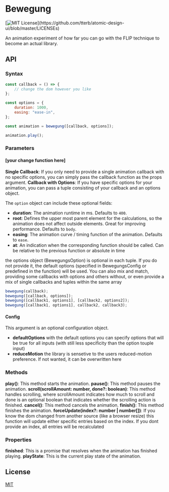 # Bewegung

[![MIT License](https://img.shields.io/apm/l/atomic-design-ui.svg?)](https://github.com/tterb/atomic-design-ui/blob/master/LICENSEs)

An animation experiment of how far you can go with the FLIP technique to become an actual library.

## API

### Syntax

```javascript
const callback = () => {
	// change the dom however you like
};

const options = {
	duration: 1000,
	easing: "ease-in",
};

const animation = bewegung([callback, options]);

animation.play();
```

### Parameters

#### \[your change function here\]

**Single Callback**: If you only need to provide a single animation callback with no specific options, you can simply pass the callback function as the props argument.
**Callback with Options**: If you have specific options for your animation, you can pass a tuple consisting of your callback and an options object.

The `option` object can include these optional fields:

- **duration**: The animation runtime in ms. Defaults to `400`.
- **root**: Defines the upper most parent element for the calculations, so the animation does not affect outside elements. Great for improving performance. Defaults to `body`.
- **easing**: The animation curve / timing function of the animation. Defaults to `ease`.
- **at**: An indication when the corresponding function should be called. Can be relative to the previous function or absolute in time

the options object (BewegungsOption) is optional in each tuple. If you do not provide it, the default options (specified in BewegungsConfig or predefined in the function) will be used. You can also mix and match, providing some callbacks with options and others without, or even provide a mix of single callbacks and tuples within the same array

```javascript
bewegung(callback);
bewegung([callback, options]);
bewegung([callback1, options1], [callback2, options2]);
bewegung([callback1, options1], callback2, callback3);
```

#### Config

This argument is an optional configuration object.

- **defaultOptions** with the default options you can specify options that will be true for all inputs (with still less specificity than the option touple input)
- **reduceMotion** the library is sensetive to the users reduced-motion preference. If not wanted, it can be overwritten here

### Methods

**play()**: This method starts the animation.
**pause()**: This method pauses the animation.
**scroll(scrollAmount: number, done?: boolean)**: This method handles scrolling, where scrollAmount indicates how much to scroll and done is an optional boolean that indicates whether the scrolling action is finished.
**cancel()**: This method cancels the animation.
**finish()**: This method finishes the animation.
**forceUpdate(index?: number | number[])**: If you know the dom changed from another source (like a browser resize) this function will update either specific entries based on the index. If you dont provide an index, all entries will be recalculated

### Properties

**finished**: This is a promise that resolves when the animation has finished playing.
**playState**: This is the current play state of the animation.

## License

[MIT](https://choosealicense.com/licenses/mit/)
